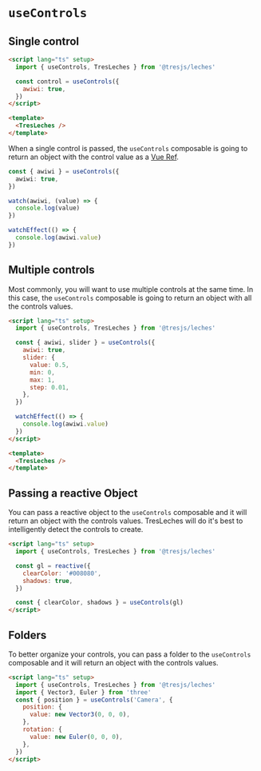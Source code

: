 # `useControls`

## Single control

```html
<script lang="ts" setup>
  import { useControls, TresLeches } from '@tresjs/leches'

  const control = useControls({
    awiwi: true,
  })
</script>

<template>
  <TresLeches />
</template>
```

<SingleControlDemo />

When a single control is passed, the `useControls` composable is going to return an object with the control value as a [Vue Ref](https://vuejs.org/api/reactivity-core.html#ref).

```ts
const { awiwi } = useControls({
  awiwi: true,
})

watch(awiwi, (value) => {
  console.log(value)
})

watchEffect(() => {
  console.log(awiwi.value)
})
```

## Multiple controls

Most commonly, you will want to use multiple controls at the same time. In this case, the `useControls` composable is going to return an object with all the controls values.

```html
<script lang="ts" setup>
  import { useControls, TresLeches } from '@tresjs/leches'

  const { awiwi, slider } = useControls({
    awiwi: true,
    slider: {
      value: 0.5,
      min: 0,
      max: 1,
      step: 0.01,
    },
  })

  watchEffect(() => {
    console.log(awiwi.value)
  })
</script>

<template>
  <TresLeches />
</template>
```

<MultipleControlDemo />

## Passing a reactive Object

You can pass a reactive object to the `useControls` composable and it will return an object with the controls values. TresLeches will do it's best to intelligently detect the controls to create.

```html
<script lang="ts" setup>
  import { useControls, TresLeches } from '@tresjs/leches'

  const gl = reactive({
    clearColor: '#008080',
    shadows: true,
  })

  const { clearColor, shadows } = useControls(gl)
</script>
```

## Folders

To better organize your controls, you can pass a folder to the `useControls` composable and it will return an object with the controls values.

```html
<script lang="ts" setup>
  import { useControls, TresLeches } from '@tresjs/leches'
  import { Vector3, Euler } from 'three'
  const { position } = useControls('Camera', {
    position: {
      value: new Vector3(0, 0, 0),
    },
    rotation: {
      value: new Euler(0, 0, 0),
    },
  })
</script>
```

<FolderDemo />
